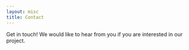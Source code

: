 ```yaml
---
layout: misc
title: Contact
---
```


Get in touch! We would like to hear from you if you are interested in our project.
